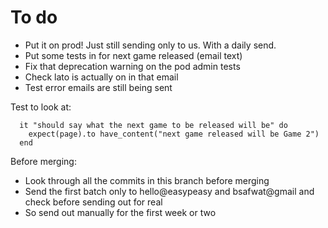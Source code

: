 # To do

- Put it on prod! Just still sending only to us. With a daily send.
- Put some tests in for next game released (email text)
- Fix that deprecation warning on the pod admin tests
- Check lato is actually on in that email
- Test error emails are still being sent

Test to look at:

      it "should say what the next game to be released will be" do
        expect(page).to have_content("next game released will be Game 2")
      end


Before merging:

- Look through all the commits in this branch before merging
- Send the first batch only to hello@easypeasy and bsafwat@gmail and check before sending out for real
- So send out manually for the first week or two
